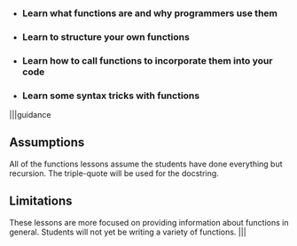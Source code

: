 * ### Learn what functions are and why programmers use them
* ### Learn to structure your own functions
* ### Learn how to call functions to incorporate them into your code
* ### Learn some syntax tricks with functions

|||guidance
## Assumptions
All of the functions lessons assume the students have done everything but recursion. The triple-quote will be used for the docstring.

## Limitations
These lessons are more focused on providing information about functions in general. Students will not yet be writing a variety of functions.
|||
